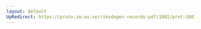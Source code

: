 ```yaml
---
layout: default
UpRedirect: https://pruto.im.uu.se/riksdagen-records-pdf/1881/prot-1881--ak--027.pdf
---
```

